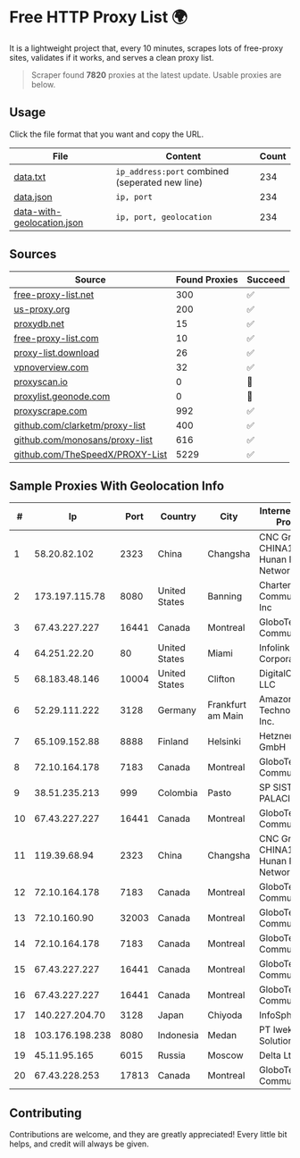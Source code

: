 
# Free HTTP Proxy List 🌍

It is a lightweight project that, every 10 minutes, scrapes lots of free-proxy sites, validates if it works, and serves a clean proxy list.


> Scraper found **7820** proxies at the latest update. Usable proxies are below.

## Usage

Click the file format that you want and copy the URL.


|File|Content|Count|
|----|-------|-----|
|[data.txt](https://raw.githubusercontent.com/themiralay/Proxy-List-World/master/data.txt)|`ip_address:port` combined (seperated new line)|234|
|[data.json](https://raw.githubusercontent.com/themiralay/Proxy-List-World/master/data.json)|`ip, port`|234|
|[data-with-geolocation.json](https://raw.githubusercontent.com/themiralay/Proxy-List-World/master/data-with-geolocation.json)|`ip, port, geolocation`|234|

## Sources

|Source|Found Proxies|Succeed|
|------|-------------|-------|
|[free-proxy-list.net](https://free-proxy-list.net)|300|✅|
|[us-proxy.org](https://www.us-proxy.org)|200|✅|
|[proxydb.net](http://proxydb.net)|15|✅|
|[free-proxy-list.com](https://free-proxy-list.com/?page=&port=&type%5B%5D=http&type%5B%5D=https&up_time=0&search=Search)|10|✅|
|[proxy-list.download](https://www.proxy-list.download/HTTP)|26|✅|
|[vpnoverview.com](https://vpnoverview.com/privacy/anonymous-browsing/free-proxy-servers)|32|✅|
|[proxyscan.io](https://www.proxyscan.io)|0|🚫|
|[proxylist.geonode.com](https://proxylist.geonode.com/api/proxy-list?limit=300&page=1&sort_by=lastChecked&sort_type=desc&protocols=http,https)|0|🚫|
|[proxyscrape.com](https://api.proxyscrape.com/v2/?request=displayproxies&protocol=http&timeout=10000&country=all&ssl=all&anonymity=all)|992|✅|
|[github.com/clarketm/proxy-list](https://raw.githubusercontent.com/clarketm/proxy-list/master/proxy-list-raw.txt)|400|✅|
|[github.com/monosans/proxy-list](https://raw.githubusercontent.com/monosans/proxy-list/main/proxies/http.txt)|616|✅|
|[github.com/TheSpeedX/PROXY-List](https://raw.githubusercontent.com/TheSpeedX/PROXY-List/master/http.txt)|5229|✅|


## Sample Proxies With Geolocation Info

|#|Ip|Port|Country|City|Internet Service Provider|
|-|--|----|-------|----|-------------------------|
|1|58.20.82.102|2323|China|Changsha|CNC Group CHINA169 Hunan Province Network|
|2|173.197.115.78|8080|United States|Banning|Charter Communications Inc|
|3|67.43.227.227|16441|Canada|Montreal|GloboTech Communications|
|4|64.251.22.20|80|United States|Miami|Infolink Global Corporation|
|5|68.183.48.146|10004|United States|Clifton|DigitalOcean, LLC|
|6|52.29.111.222|3128|Germany|Frankfurt am Main|Amazon Technologies Inc.|
|7|65.109.152.88|8888|Finland|Helsinki|Hetzner Online GmbH|
|8|72.10.164.178|7183|Canada|Montreal|GloboTech Communications|
|9|38.51.235.213|999|Colombia|Pasto|SP SISTEMAS PALACIOS LTDA|
|10|67.43.227.227|16441|Canada|Montreal|GloboTech Communications|
|11|119.39.68.94|2323|China|Changsha|CNC Group CHINA169 Hunan Province Network|
|12|72.10.164.178|7183|Canada|Montreal|GloboTech Communications|
|13|72.10.160.90|32003|Canada|Montreal|GloboTech Communications|
|14|72.10.164.178|7183|Canada|Montreal|GloboTech Communications|
|15|67.43.227.227|16441|Canada|Montreal|GloboTech Communications|
|16|67.43.227.227|16441|Canada|Montreal|GloboTech Communications|
|17|140.227.204.70|3128|Japan|Chiyoda|InfoSphere|
|18|103.176.198.238|8080|Indonesia|Medan|PT Iweka Digital Solution|
|19|45.11.95.165|6015|Russia|Moscow|Delta Ltd|
|20|67.43.228.253|17813|Canada|Montreal|GloboTech Communications|



## Contributing

Contributions are welcome, and they are greatly appreciated! Every
little bit helps, and credit will always be given.

